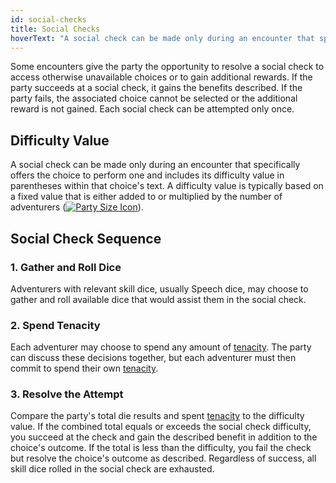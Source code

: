 ```yaml
---
id: social-checks
title: Social Checks
hoverText: "A social check can be made only during an encounter that specifically offers the choice to perform one and includes its difficulty value in parentheses within that choice's text."
---
```


Some encounters give the party the opportunity to resolve a social check to access otherwise unavailable choices or to gain additional rewards. If the party succeeds at a social check, it gains the benefits described. If the party fails, the associated choice cannot be selected or the additional reward is not gained. Each social check can be attempted only once.

## Difficulty Value

A social check can be made only during an encounter that specifically offers the choice to perform one and includes its difficulty value in parentheses within that choice's text. A difficulty value is typically based on a fixed value that is either added to or multiplied by the number of adventurers ([<img src="/icons/party-size.svg" alt="Party Size Icon" class="icon-svg" />](/docs/all/glossary/party-size)).

## Social Check Sequence

### 1. Gather and Roll Dice

Adventurers with relevant skill dice, usually Speech dice, may choose to gather and roll available dice that would assist them in the social check.

### 2. Spend Tenacity

Each adventurer may choose to spend any amount of [tenacity](/docs/all/glossary/tenacity). The party can discuss these decisions together, but each adventurer must then commit to spend their own [tenacity](/docs/all/glossary/tenacity).

### 3. Resolve the Attempt

Compare the party's total die results and spent [tenacity](/docs/all/glossary/tenacity) to the difficulty value. If the combined total equals or exceeds the social check difficulty, you succeed at the check and gain the described benefit in addition to the choice's outcome. If the total is less than the difficulty, you fail the check but resolve the choice's outcome as described. Regardless of success, all skill dice rolled in the social check are exhausted.
